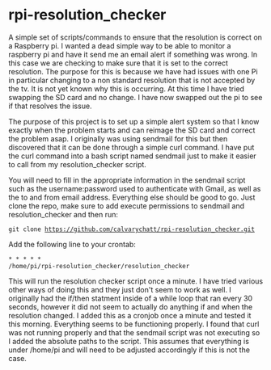 # rpi-resolution_checker
A simple set of scripts/commands to ensure that the resolution is correct on a Raspberry pi.  I wanted a dead simple way to be able to monitor a raspberry pi and have it send me an email alert if something was wrong.  In this case we are checking to make sure that it is set to the correct resolution.  The purpose for this is because we have had issues with one Pi in particular changing to a non standard resolution that is not accepted by the tv.  It is not yet known why this is occurring.  At this time I have tried swapping the SD card and no change.  I have now swapped out the pi to see if that resolves the issue.

The purpose of this project is to set up a simple alert system so that I know exactly when the problem starts and can reimage the SD card and correct the problem asap.  I originally was using sendmail for this but then discovered that it can be done through a simple curl command.  I have put the curl command into a bash script named sendmail just to make it easier to call from my resolution_checker script. 

You will need to fill in the appropriate information in the sendmail script such as the username:password used to authenticate with Gmail, as well as the to and from email address.  Everything else should be good to go.  Just clone the repo, make sure to add execute permissions to sendmail and resolution_checker and then run:

<code>git clone https://github.com/calvarychatt/rpi-resolution_checker.git</code>


Add the following line to your crontab:

<code>* * * * * /home/pi/rpi-resolution_checker/resolution_checker</code>

This will run the resolution checker script once a minute.  I have tried various other ways of doing this and they just don't seem to work as well.  I originally had the if/then statment
inside of a while loop that ran every 30 seconds, however it did not seem to actually do anything if and when the resolution changed.  I added this as a cronjob once a minute and tested
it this morning.  Everything seems to be functioning properly.  I found that curl was not running properly and that the sendmail script was not executing so I added the absolute paths to the script.  This assumes that everything is under /home/pi and will need to be adjusted accordingly if this is not the case.
